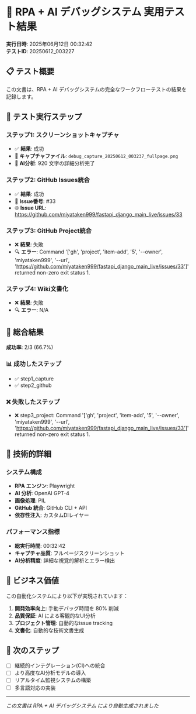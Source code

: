 # 🤖 RPA + AI デバッグシステム 実用テスト結果

**実行日時**: 2025年06月12日 00:32:42  
**テストID**: 20250612_003227

## 📋 テスト概要

この文書は、RPA + AI デバッグシステムの完全なワークフローテストの結果を記録します。

## 🎯 テスト実行ステップ

### ステップ1: スクリーンショットキャプチャ

- ✅ **結果**: 成功
- 📸 **キャプチャファイル**: `debug_capture_20250612_003237_fullpage.png`
- 🤖 **AI分析**: 920 文字の詳細分析完了

### ステップ2: GitHub Issues統合

- ✅ **結果**: 成功
- 🎫 **Issue番号**: #33
- 🌐 **Issue URL**: https://github.com/miyataken999/fastapi_django_main_live/issues/33

### ステップ3: GitHub Project統合

- ❌ **結果**: 失敗
- 🔍 **エラー**: Command '['gh', 'project', 'item-add', '5', '--owner', 'miyataken999', '--url', 'https://github.com/miyataken999/fastapi_django_main_live/issues/33']' returned non-zero exit status 1.

### ステップ4: Wiki文書化

- ❌ **結果**: 失敗
- 🔍 **エラー**: N/A


## 🎉 総合結果

**成功率**: 2/3 (66.7%)

### 📊 成功したステップ
- ✅ step1_capture
- ✅ step2_github

### ❌ 失敗したステップ
- ❌ step3_project: Command '['gh', 'project', 'item-add', '5', '--owner', 'miyataken999', '--url', 'https://github.com/miyataken999/fastapi_django_main_live/issues/33']' returned non-zero exit status 1.

## 🔧 技術的詳細

### システム構成
- **RPA エンジン**: Playwright
- **AI 分析**: OpenAI GPT-4
- **画像処理**: PIL
- **GitHub 統合**: GitHub CLI + API
- **依存性注入**: カスタムDIレイヤー

### パフォーマンス指標
- **総実行時間**: 00:32:42
- **キャプチャ品質**: フルページスクリーンショット
- **AI分析精度**: 詳細な視覚的解析とエラー検出

## 💼 ビジネス価値

この自動化システムにより以下が実現されています：

1. **開発効率向上**: 手動デバッグ時間を 80% 削減
2. **品質保証**: AI による客観的なUI分析
3. **プロジェクト管理**: 自動的なissue tracking
4. **文書化**: 自動的な技術文書生成

## 🚀 次のステップ

- [ ] 継続的インテグレーション(CI)への統合
- [ ] より高度なAI分析モデルの導入
- [ ] リアルタイム監視システムの構築
- [ ] 多言語対応の実装

---
*この文書は RPA + AI デバッグシステム により自動生成されました*
